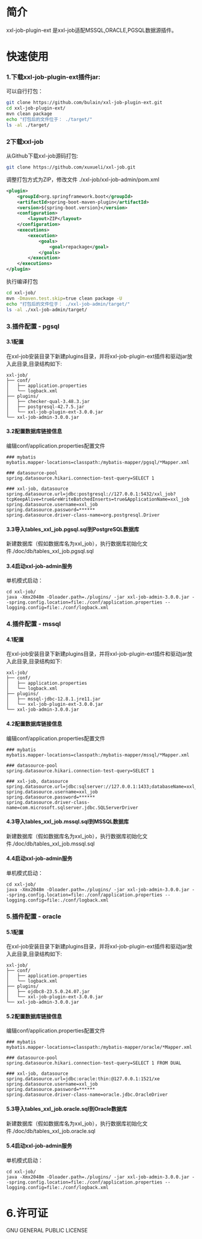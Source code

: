 # 简介

xxl-job-plugin-ext 是xxl-job适配MSSQL,ORACLE,PGSQL数据源插件。

# 快速使用

### 1.下载xxl-job-plugin-ext插件jar:

可以自行打包：

```sh
git clone https://github.com/bulain/xxl-job-plugin-ext.git
cd xxl-job-plugin-ext/
mvn clean package
echo "打包后的文件位于： ./target/"
ls -al ./target/
```

### 2下载xxl-job

从Github下载xxl-job源码打包:

```sh
git clone https://github.com/xuxueli/xxl-job.git
```

调整打包方式为ZIP，修改文件 ./xxl-job/xxl-job-admin/pom.xml

```xml
<plugin>
    <groupId>org.springframework.boot</groupId>
    <artifactId>spring-boot-maven-plugin</artifactId>
    <version>${spring-boot.version}</version>
    <configuration>
        <layout>ZIP</layout>
    </configuration>
    <executions>
        <execution>
            <goals>
                <goal>repackage</goal>
            </goals>
        </execution>
    </executions>
</plugin>
```

执行编译打包

```sh
cd xxl-job/
mvn -Dmaven.test.skip=true clean package -U 
echo "打包后的文件位于： ./xxl-job-admin/target/"
ls -al ./xxl-job-admin/target/
```

### 3.插件配置 - pgsql

#### 3.1配置

在xxl-job安装目录下新建plugins目录，并将xxl-job-plugin-ext插件和驱动jar放入此目录,目录结构如下:

```
xxl-job/
├── conf/
│   ├── application.properties
│   └── logback.xml
├── plugins/
│   ├── checker-qual-3.48.3.jar
│   ├── postgresql-42.7.5.jar
│   └── xxl-job-plugin-ext-3.0.0.jar
└── xxl-job-admin-3.0.0.jar
```

#### 3.2配置数据库链接信息

编辑conf/application.properties配置文件

```properties
### mybatis
mybatis.mapper-locations=classpath:/mybatis-mapper/pgsql/*Mapper.xml

### datasource-pool
spring.datasource.hikari.connection-test-query=SELECT 1

### xxl-job, datasource
spring.datasource.url=jdbc:postgresql://127.0.0.1:5432/xxl_job?tcpKeepAlive=true&reWriteBatchedInserts=true&ApplicationName=xxl_job
spring.datasource.username=xxl_job
spring.datasource.password=******
spring.datasource.driver-class-name=org.postgresql.Driver
```

#### 3.3导入tables_xxl_job.pgsql.sql到PostgreSQL数据库

新建数据库（假如数据库名为xxl_job），执行数据库初始化文件./doc/db/tables_xxl_job.pgsql.sql

#### 3.4启动xxl-job-admin服务

单机模式启动：

```shell
cd xxl-job/
java -Xmx2048m -Dloader.path=./plugins/ -jar xxl-job-admin-3.0.0.jar --spring.config.location=file:./conf/application.properties --logging.config=file:./conf/logback.xml
```


### 4.插件配置 - mssql

#### 4.1配置

在xxl-job安装目录下新建plugins目录，并将xxl-job-plugin-ext插件和驱动jar放入此目录,目录结构如下:

```
xxl-job/
├── conf/
│   ├── application.properties
│   └── logback.xml
├── plugins/
│   ├── mssql-jdbc-12.8.1.jre11.jar
│   └── xxl-job-plugin-ext-3.0.0.jar
└── xxl-job-admin-3.0.0.jar
```

#### 4.2配置数据库链接信息

编辑conf/application.properties配置文件

```properties
### mybatis
mybatis.mapper-locations=classpath:/mybatis-mapper/mssql/*Mapper.xml

### datasource-pool
spring.datasource.hikari.connection-test-query=SELECT 1

### xxl-job, datasource
spring.datasource.url=jdbc:sqlserver://127.0.0.1:1433;databaseName=xxl_job;selectMethod=cursor;integratedSecurity=false;encrypt=false;trustServerCertificate=true
spring.datasource.username=xxl_job
spring.datasource.password=******
spring.datasource.driver-class-name=com.microsoft.sqlserver.jdbc.SQLServerDriver
```

#### 4.3导入tables_xxl_job.mssql.sql到MSSQL数据库

新建数据库（假如数据库名为xxl_job），执行数据库初始化文件./doc/db/tables_xxl_job.mssql.sql

#### 4.4启动xxl-job-admin服务

单机模式启动：

```shell
cd xxl-job/
java -Xmx2048m -Dloader.path=./plugins/ -jar xxl-job-admin-3.0.0.jar --spring.config.location=file:./conf/application.properties --logging.config=file:./conf/logback.xml
```

### 5.插件配置 - oracle

#### 5.1配置

在xxl-job安装目录下新建plugins目录，并将xxl-job-plugin-ext插件和驱动jar放入此目录,目录结构如下:

```
xxl-job/
├── conf/
│   ├── application.properties
│   └── logback.xml
├── plugins/
│   ├── ojdbc8-23.5.0.24.07.jar
│   └── xxl-job-plugin-ext-3.0.0.jar
└── xxl-job-admin-3.0.0.jar
```

#### 5.2配置数据库链接信息

编辑conf/application.properties配置文件

```properties
### mybatis
mybatis.mapper-locations=classpath:/mybatis-mapper/oracle/*Mapper.xml

### datasource-pool
spring.datasource.hikari.connection-test-query=SELECT 1 FROM DUAL

### xxl-job, datasource
spring.datasource.url=jdbc:oracle:thin:@127.0.0.1:1521/xe
spring.datasource.username=xxl_job
spring.datasource.password=******
spring.datasource.driver-class-name=oracle.jdbc.OracleDriver
```

#### 5.3导入tables_xxl_job.oracle.sql到Oracle数据库

新建数据库（假如数据库名为xxl_job），执行数据库初始化文件./doc/db/tables_xxl_job.oracle.sql

#### 5.4启动xxl-job-admin服务

单机模式启动：

```shell
cd xxl-job/
java -Xmx2048m -Dloader.path=./plugins/ -jar xxl-job-admin-3.0.0.jar --spring.config.location=file:./conf/application.properties --logging.config=file:./conf/logback.xml
```

# 6.许可证
GNU GENERAL PUBLIC LICENSE
